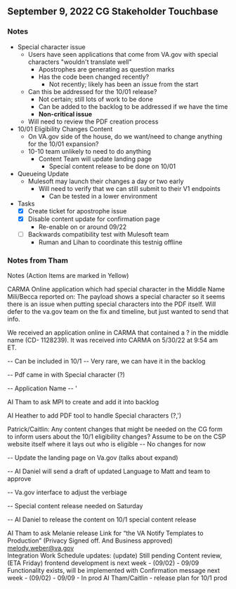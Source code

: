 ## September 9, 2022 CG Stakeholder Touchbase

### Notes

- Special character issue
  - Users have seen applications that come from VA.gov with special characters "wouldn't translate well"
    - Apostrophes are generating as question marks
    - Has the code been changed recently?
      - Not recently; likely has been an issue from the start
  - Can this be addressed for the 10/01 release?
    - Not certain; still lots of work to be done
    - Can be added to the backlog to be addressed if we have the time
    - **Non-critical issue**
  - Will need to review the PDF creation process
- 10/01 Eligibility Changes Content
  - On VA.gov side of the house, do we want/need to change anything for the 10/01 expansion?
  - 10-10 team unlikely to need to do anything
    - Content Team will update landing page
      - Special content release to be done on 10/01
- Queueing Update
  - Mulesoft may launch their changes a day or two early
    - Will need to verify that we can still submit to their V1 endpoints
      - Can be tested in a lower environment
- Tasks
  - [x] Create ticket for apostrophe issue
  - [x] Disable content update for confirmation page
    - Re-enable on or around 09/22
  - [ ] Backwards compatibility test with Mulesoft team
    - Ruman and Lihan to coordinate this testnig offline


### Notes from Tham
Notes (Action Items are marked in Yellow)

CARMA Online application which had special character in the Middle Name
Mili/Becca reported on:  The payload shows a special character so it seems there is an issue when putting special characters into the PDF itself. Will defer to the va.gov team on the fix and timeline, but just wanted to send that info. 

We received an application online in CARMA that contained a ? in the middle name (CD- 1128239). It was received into CARMA on 5/30/22 at 9:54 am ET.

-- Can be included in 10/1 -- Very rare, we can have it in the backlog

-- Pdf came in with Special character (?)

-- Application Name -- '

AI Tham to ask MPI to create and add it into backlog

AI Heather to add PDF tool to handle Special characters (?,')

Patrick/Caitlin: Any content changes that might be needed on the CG form to inform users about the 10/1 eligibility changes?
Assume to be on the CSP website itself where it lays out who is eligible
-- No changes for now

-- Update the landing page on Va.gov (talks about expand)

-- AI Daniel will send a draft of updated Language to Matt and team to approve

-- Va.gov interface to adjust the verbiage

-- Special content release needed on Saturday

-- AI Daniel to release the content on 10/1 special content release

AI Tham to ask Melanie release Link for “the VA Notify Templates to Production” (Privacy Signed off. And Business approved) melody.weber@va.gov  
Integration Work Schedule updates:
(update) Still pending Content review, (ETA Friday) frontend development is next week - (09/02) - 09/09
Functionality exists, will be implemented with Confirmation message next week - (09/02) - 09/09  - In prod
AI Tham/Caitlin - release plan for 10/1 prod
